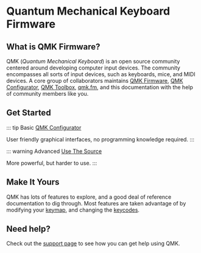 # Quantum Mechanical Keyboard Firmware

## What is QMK Firmware?

QMK (*Quantum Mechanical Keyboard*) is an open source community centered around developing computer input devices. The community encompasses all sorts of input devices, such as keyboards, mice, and MIDI devices. A core group of collaborators maintains [QMK Firmware](https://github.com/qmk/qmk_firmware), [QMK Configurator](https://config.qmk.fm), [QMK Toolbox](https://github.com/qmk/qmk_toolbox), [qmk.fm](https://qmk.fm), and this documentation with the help of community members like you.

## Get Started

::: tip Basic
[QMK Configurator](https://docs.qmk.fm/newbs_building_firmware_configurator)

User friendly graphical interfaces, no programming knowledge required.
:::

::: warning Advanced
[Use The Source](https://docs.qmk.fm/newbs)

More powerful, but harder to use.
:::

## Make It Yours

QMK has lots of features to explore, and a good deal of reference documentation to dig through. Most features are taken advantage of by modifying your [keymap](https://docs.qmk.fm/keymap), and changing the [keycodes](https://docs.qmk.fm/keycodes).

## Need help?

Check out the [support page](https://docs.qmk.fm/support) to see how you can get help using QMK.
